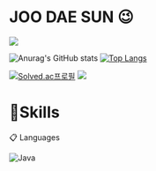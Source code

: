 # JOO DAE SUN 😉
<a href="https://github.com/eosun77"><img src="https://hits.seeyoufarm.com/api/count/incr/badge.svg?url=https%3A%2F%2Fgithub.com%2Fseondal&count_bg=%23000000&title_bg=%23000000&icon=github.svg&icon_color=%23E7E7E7&title=GitHub&edge_flat=false)"/></a>


![Anurag's GitHub stats](https://github-readme-stats.vercel.app/api?username=eosun77&show_icons=true&theme=tokyonight) [![Top Langs](https://github-readme-stats.vercel.app/api/top-langs/?username=eosun77)](https://github.com/anuraghazra/github-readme-stats) 

 [![Solved.ac프로필](http://mazassumnida.wtf/api/v2/generate_badge?boj=eosun77)](https://solved.ac/eosun77)
 <img src="http://mazandi.herokuapp.com/api?handle=eosun77&theme=warm"/>



# 💪Skills
📋 Languages

![Java](https://img.shields.io/badge/java-%23ED8B00.svg?style=for-the-badge&logo=java&logoColor=white)
